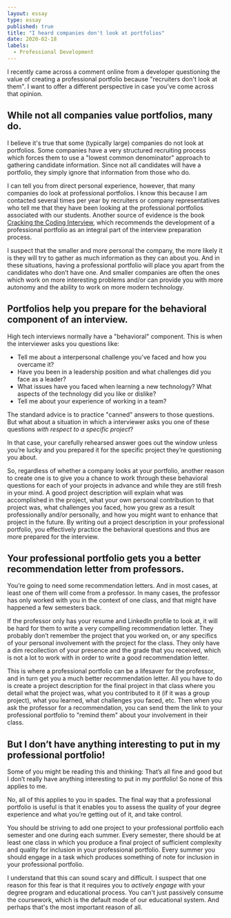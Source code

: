 ```yaml
---
layout: essay
type: essay
published: true
title: "I heard companies don't look at portfolios"
date: 2020-02-18
labels:
  - Professional Development
---
```


I recently came across a comment online from a developer questioning the value of creating a professional portfolio because "recruiters don't look at them". I want to offer a different perspective in case you’ve come across that opinion.

## While not all companies value portfolios, many do.

I believe it's true that some (typically large) companies do not look at portfolios. Some companies have a very structured recruiting process which forces them to use a "lowest common denominator" approach to gathering candidate information. Since not all candidates will have a portfolio, they simply ignore that information from those who do.

I can tell you from direct personal experience, however, that many companies do look at professional portfolios. I know this because I am contacted several times per year by recruiters or company representatives who tell me that they have been looking at the professional portfolios associated with our students. Another source of evidence is the book [Cracking the Coding Interview](http://www.crackingthecodinginterview.com/), which recommends the development of a professional portfolio as an integral part of the interview preparation process.

I suspect that the smaller and more personal the company, the more likely it is they will try to gather as much information as they can about you. And in these situations, having a professional portfolio will place you apart from the candidates who don’t have one. And  smaller companies are often the ones which work on more interesting problems and/or can provide you with more autonomy and the ability to work on more modern technology.

## Portfolios help you prepare for the behavioral component of an interview.

High tech interviews normally have a "behavioral" component. This is when the interviewer asks you questions like:

  * Tell me about a interpersonal challenge you've faced and how you overcame it?
  * Have you been in a leadership position and what challenges did you face as a leader?
  * What issues have you faced when learning a new technology? What aspects of the technology did you like or dislike?
  * Tell me about your experience of working in a team?

The standard advice is to practice "canned" answers to those questions. But what about a situation in which a interviewer asks you one of these questions *with respect to a specific project*?

In that case, your carefully rehearsed answer goes out the window unless you’re lucky and you prepared it for the specific project they’re questioning you about.

So, regardless of whether a company looks at your portfolio, another reason to create one is to give you a chance to work through these behavioral questions for each of your projects in advance and while they are still fresh in your mind. A good project description will explain what was accomplished in the project, what your own personal contribution to that project was, what challenges you faced, how you grew as a result professionally and/or personally, and how you might want to enhance that project in the future. By writing out a project description in your professional portfolio, you effectively practice the behavioral questions and thus are more prepared for the interview. 

## Your professional portfolio gets you a better recommendation letter from professors.

You’re going to need some recommendation letters. And in most cases, at least one of them will come from a professor. In many cases, the professor has only worked with you in the context of one class, and that might have happened a few semesters back.

If the professor only has your resume and LinkedIn profile to look at, it will be hard for them to write a very compelling recommendation letter. They probably don’t remember the project that you worked on, or any specifics of your personal involvement with the project for the class. They only have a dim recollection of your presence and the grade that you received, which is not a lot to work with in order to write a good recommendation letter.

This is where a professional portfolio can be a lifesaver for the professor, and in turn get you a much better recommendation letter. All you have to do is create a project description for the final project in that class where you detail what the project was, what you contributed to it (if it was a group project), what you learned, what challenges you faced, etc. Then when you ask the professor for a recommendation, you can send them the link to your professional portfolio to "remind them" about your involvement in their class.

## But I don’t have anything interesting to put in my professional portfolio!

Some of you might be reading this and thinking: That’s all fine and good but I don’t really have anything interesting to put in my portfolio! So none of this applies to me. 

No, all of this applies to you in spades. The final way that a professional portfolio is useful is that it enables you to assess the quality of your degree experience and what you’re getting out of it, and take control. 

You should be striving to add one project to your professional portfolio each semester and one during each summer. Every semester, there should be at least one class in which you produce a final project of sufficient complexity and quality for inclusion in your professional portfolio. Every summer you should engage in a task which produces something of note for inclusion in your professional portfolio.

I understand that this can sound scary and difficult. I suspect that one reason for this fear is that it requires you to *actively engage* with your degree program and educational process.  You can't just passively consume the coursework, which is the default mode of our educational system. And perhaps that's the most important reason of all.


  




 











   
 
